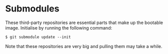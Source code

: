 # Submodules

These third-party repositories are essential parts that make up the bootable image. Initialise by running the following
command:
```
$ git submodule update --init
```
Note that these repositories are very big and pulling them may take a while.


